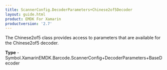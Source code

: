 ```yaml
---
title: ScannerConfig.DecoderParameters+Chinese2of5Decoder
layout: guide.html
product: EMDK For Xamarin 
productversion: '2.7' 
---
```

The Chinese2of5 class provides access to parameters that are available for the Chinese2of5 decoder.

**Type** - Symbol.XamarinEMDK.Barcode.ScannerConfig+DecoderParameters+BaseDecoder

